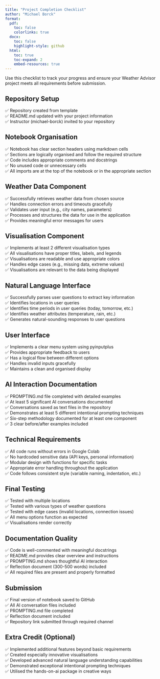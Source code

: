 ```yaml
---
title: "Project Completion Checklist"
author: "Michael Borck"
format: 
  pdf:
    toc: false
    colorlinks: true
  docx:
    toc: false
    highlight-style: github
  html:
    toc: true
    toc-expand: 2
    embed-resources: true
---
```


Use this checklist to track your progress and ensure your Weather Advisor project meets all requirements before submission.

## Repository Setup

✅ Repository created from template  
✅ README.md updated with your project information  
✅ Instructor (michael-borck) invited to your repository  

## Notebook Organisation

✅ Notebook has clear section headers using markdown cells  
✅ Sections are logically organised and follow the required structure  
✅ Code includes appropriate comments and docstrings  
✅ No unused code or unnecessary cells  
✅ All imports are at the top of the notebook or in the appropriate section  

## Weather Data Component

✅ Successfully retrieves weather data from chosen source  
✅ Handles connection errors and timeouts gracefully  
✅ Validates user input (e.g., city names, parameters)  
✅ Processes and structures the data for use in the application  
✅ Provides meaningful error messages for users  

## Visualisation Component

✅ Implements at least 2 different visualisation types  
✅ All visualisations have proper titles, labels, and legends  
✅ Visualisations are readable and use appropriate colors  
✅ Handles edge cases (e.g., missing data, extreme values)  
✅ Visualisations are relevant to the data being displayed  

## Natural Language Interface

✅ Successfully parses user questions to extract key information  
✅ Identifies locations in user queries  
✅ Identifies time periods in user queries (today, tomorrow, etc.)  
✅ Identifies weather attributes (temperature, rain, etc.)  
✅ Generates natural-sounding responses to user questions  

## User Interface

✅ Implements a clear menu system using pyinputplus  
✅ Provides appropriate feedback to users  
✅ Has a logical flow between different options  
✅ Handles invalid inputs gracefully  
✅ Maintains a clean and organised display  

## AI Interaction Documentation

✅ PROMPTING.md file completed with detailed examples  
✅ At least 5 significant AI conversations documented  
✅ Conversations saved as text files in the repository  
✅ Demonstrates at least 5 different intentional prompting techniques  
✅ Six-step methodology documented for at least one component  
✅ 3 clear before/after examples included  

## Technical Requirements

✅ All code runs without errors in Google Colab  
✅ No hardcoded sensitive data (API keys, personal information)  
✅ Modular design with functions for specific tasks  
✅ Appropriate error handling throughout the application  
✅ Code follows consistent style (variable naming, indentation, etc.)  

## Final Testing

✅ Tested with multiple locations  
✅ Tested with various types of weather questions  
✅ Tested with edge cases (invalid locations, connection issues)  
✅ All menu options function as expected  
✅ Visualisations render correctly  

## Documentation Quality

✅ Code is well-commented with meaningful docstrings  
✅ README.md provides clear overview and instructions  
✅ PROMPTING.md shows thoughtful AI interaction  
✅ Reflection document (300-500 words) included  
✅ All required files are present and properly formatted  

## Submission

✅ Final version of notebook saved to GitHub  
✅ All AI conversation files included  
✅ PROMPTING.md file completed  
✅ Reflection document included  
✅ Repository link submitted through required channel  

## Extra Credit (Optional)

✅ Implemented additional features beyond basic requirements  
✅ Created especially innovative visualisations  
✅ Developed advanced natural language understanding capabilities  
✅ Demonstrated exceptional intentional prompting techniques  
✅ Utilised the hands-on-ai package in creative ways  
